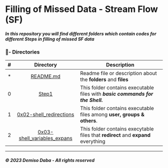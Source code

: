 
# Filling of Missed Data - Stream Flow (SF)

_**In this repository you will find different folders which contain codes for different Steps in filling of missed SF data**_


### :file_folder:- Directories

#|Directory|Description
---|:---:|---
*|[README.md](./README.md)| Readme file or description about the **folders** and __files__
0|[Step1](./Step1)|This folder contains executable files with **_basic commands for the Shell._**
1|[0x02-shell_redirections](./0x01-shell_permissions)| This folder contains executable files among  **user, groups & others**.
2|[0x03-shell_variables_expans](./0x03-shell_variables_expansions)| This folder contains execytable files that **redirect** and **expand** everything




---
##### © 2023 **Demiso Daba - All rights reserved**
